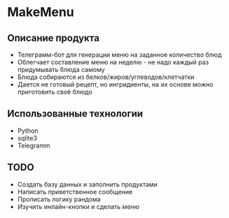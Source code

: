 # MakeMenu

## Описание продукта
* Телеграмм-бот для генерации меню на заданное количество блюд
* Облегчает составление  меню на неделю - не надо каждый раз придумывать блюда самому
* Блюда собираются из белков/жиров/углеводов/клетчатки
* Дается не готовый рецепт, но ингридиенты, на их основе можно приготовить своё блюдо

## Использованные технологии
* Python
* sqlite3
* Telegramm

## TODO
* Создать базу данных и заполнить продуктами
* Написать приветственное сообщение
* Прописать логику рандома
* Изучить инлайн-кнопки и сделать меню